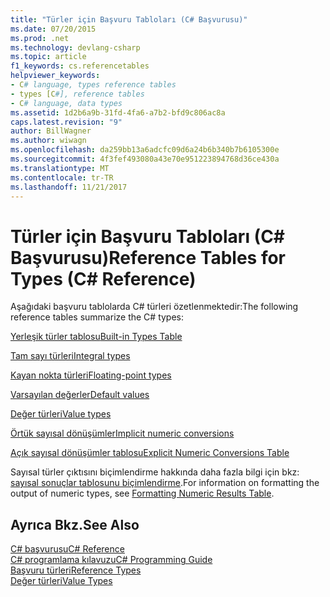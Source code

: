 ```yaml
---
title: "Türler için Başvuru Tabloları (C# Başvurusu)"
ms.date: 07/20/2015
ms.prod: .net
ms.technology: devlang-csharp
ms.topic: article
f1_keywords: cs.referencetables
helpviewer_keywords:
- C# language, types reference tables
- types [C#], reference tables
- C# language, data types
ms.assetid: 1d2b6a9b-31fd-4fa6-a7b2-bfd9c806ac8a
caps.latest.revision: "9"
author: BillWagner
ms.author: wiwagn
ms.openlocfilehash: da259bb13a6adcfc09d6a24b6b340b7b6105300e
ms.sourcegitcommit: 4f3fef493080a43e70e951223894768d36ce430a
ms.translationtype: MT
ms.contentlocale: tr-TR
ms.lasthandoff: 11/21/2017
---
```

# <a name="reference-tables-for-types-c-reference"></a><span data-ttu-id="16e3b-102">Türler için Başvuru Tabloları (C# Başvurusu)</span><span class="sxs-lookup"><span data-stu-id="16e3b-102">Reference Tables for Types (C# Reference)</span></span>
<span data-ttu-id="16e3b-103">Aşağıdaki başvuru tablolarda C# türleri özetlenmektedir:</span><span class="sxs-lookup"><span data-stu-id="16e3b-103">The following reference tables summarize the C# types:</span></span>  
  
 [<span data-ttu-id="16e3b-104">Yerleşik türler tablosu</span><span class="sxs-lookup"><span data-stu-id="16e3b-104">Built-in Types Table</span></span>](../../../csharp/language-reference/keywords/built-in-types-table.md)  
  
 [<span data-ttu-id="16e3b-105">Tam sayı türleri</span><span class="sxs-lookup"><span data-stu-id="16e3b-105">Integral types</span></span>](../../../csharp/language-reference/keywords/integral-types-table.md)  
  
 [<span data-ttu-id="16e3b-106">Kayan nokta türleri</span><span class="sxs-lookup"><span data-stu-id="16e3b-106">Floating-point types</span></span>](../../../csharp/language-reference/keywords/floating-point-types-table.md)  
  
 [<span data-ttu-id="16e3b-107">Varsayılan değerler</span><span class="sxs-lookup"><span data-stu-id="16e3b-107">Default values</span></span>](../../../csharp/language-reference/keywords/default-values-table.md)  
  
 [<span data-ttu-id="16e3b-108">Değer türleri</span><span class="sxs-lookup"><span data-stu-id="16e3b-108">Value types</span></span>](../../../csharp/language-reference/keywords/value-types-table.md)  
  
 [<span data-ttu-id="16e3b-109">Örtük sayısal dönüşümler</span><span class="sxs-lookup"><span data-stu-id="16e3b-109">Implicit numeric conversions</span></span>](../../../csharp/language-reference/keywords/implicit-numeric-conversions-table.md)  
  
 [<span data-ttu-id="16e3b-110">Açık sayısal dönüşümler tablosu</span><span class="sxs-lookup"><span data-stu-id="16e3b-110">Explicit Numeric Conversions Table</span></span>](../../../csharp/language-reference/keywords/explicit-numeric-conversions-table.md)  
  
 <span data-ttu-id="16e3b-111">Sayısal türler çıktısını biçimlendirme hakkında daha fazla bilgi için bkz: [sayısal sonuçlar tablosunu biçimlendirme](../../../csharp/language-reference/keywords/formatting-numeric-results-table.md).</span><span class="sxs-lookup"><span data-stu-id="16e3b-111">For information on formatting the output of numeric types, see [Formatting Numeric Results Table](../../../csharp/language-reference/keywords/formatting-numeric-results-table.md).</span></span>  
  
## <a name="see-also"></a><span data-ttu-id="16e3b-112">Ayrıca Bkz.</span><span class="sxs-lookup"><span data-stu-id="16e3b-112">See Also</span></span>  
 [<span data-ttu-id="16e3b-113">C# başvurusu</span><span class="sxs-lookup"><span data-stu-id="16e3b-113">C# Reference</span></span>](../../../csharp/language-reference/index.md)  
 [<span data-ttu-id="16e3b-114">C# programlama kılavuzu</span><span class="sxs-lookup"><span data-stu-id="16e3b-114">C# Programming Guide</span></span>](../../../csharp/programming-guide/index.md)  
 [<span data-ttu-id="16e3b-115">Başvuru türleri</span><span class="sxs-lookup"><span data-stu-id="16e3b-115">Reference Types</span></span>](../../../csharp/language-reference/keywords/reference-types.md)  
 [<span data-ttu-id="16e3b-116">Değer türleri</span><span class="sxs-lookup"><span data-stu-id="16e3b-116">Value Types</span></span>](../../../csharp/language-reference/keywords/value-types.md)
